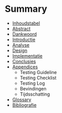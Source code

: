 # Summary

* [Inhoudstabel](SUMMARY.md)
* [Abstract](README.md)
* [Dankwoord](Scriptie/Dankwoord.md)
* [Introductie](Scriptie/Introductie.md)
* [Analyse](Scriptie/Analyse.md)
* [Design](Scriptie/Design.md)
* [Implementatie](Scriptie/Implementatie.md)
* [Conclusies](Scriptie/Conclusies.md)
* [Appendices](Scriptie/Technisch/Appendices.md)
   * Testing Guideline
   * Testing Checklist
   * Testing Log
   * Bevindingen
   * Tijdsschatting
* [Glossary](GLOSSARY.md)
* [Bibliografie](Scriptie/Bibliografie.md)

